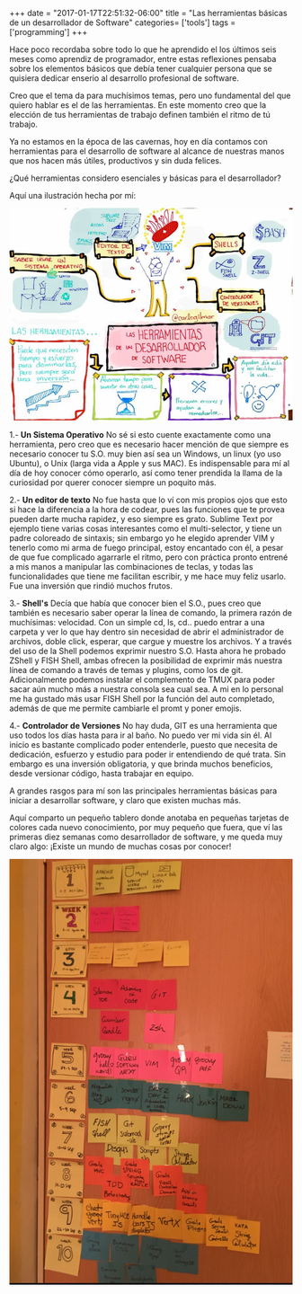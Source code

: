 +++
date = "2017-01-17T22:51:32-06:00"
title = "Las herramientas básicas de un desarrollador de Software"
categories= ['tools']
tags = ['programming']
+++

Hace poco recordaba sobre todo lo que he aprendido el los últimos seis meses como aprendiz de programador, entre estas reflexiones pensaba sobre los elementos básicos que debía tener cualquier persona que se quisiera dedicar enserio al desarrollo profesional de software.

Creo que el tema da para muchísimos temas, pero uno fundamental del que quiero hablar es el de las herramientas. En este momento creo que la elección de tus herramientas de trabajo definen también el ritmo de tú trabajo.

Ya no estamos en la época de las cavernas, hoy en día contamos con herramientas para el desarrollo de software al alcance de nuestras manos que nos hacen más útiles, productivos y sin duda felices.

¿Qué herramientas considero esenciales y básicas para el desarrollador?

Aquí una ilustración hecha por mí:

![This is me][1]


1.- **Un Sistema Operativo** No sé si esto cuente exactamente como una herramienta, pero creo que es necesario hacer mención de que siempre es necesario conocer tu S.O. muy bien así sea un Windows, un linux (yo uso Ubuntu), o Unix (larga vida a Apple y sus MAC). Es indispensable para mí al día de hoy conocer cómo operarlo, así como tener prendida la llama de la curiosidad por querer conocer siempre un poquito más.

2.- **Un editor de texto** No fue hasta que lo ví con mis propios ojos que esto si hace la diferencia a la hora de codear, pues las funciones que te provea pueden darte mucha rapidez, y eso siempre es grato. Sublime Text por ejemplo tiene varias cosas interesantes como el multi-selector, y tiene un padre coloreado de sintaxis; sin embargo yo he elegido aprender VIM y tenerlo como mi arma de fuego principal, estoy encantado con él, a pesar de que fue complicado agarrarle el ritmo, pero con práctica pronto entrené a mis manos a manipular las combinaciones de teclas, y todas las funcionalidades que tiene me facilitan escribir, y me hace muy feliz usarlo. Fue una inversión que rindió muchos frutos.

3.- **Shell's** Decía que había que conocer bien el S.O., pues creo que también es necesario saber operar la línea de comando, la primera razón de muchísimas: velocidad. Con un simple cd, ls, cd.. puedo entrar a una carpeta y ver lo que hay dentro sin necesidad de abrir el administrador de archivos, doble click, esperar, que cargue y muestre los archivos. Y a través del uso de la Shell podemos exprimir nuestro S.O. Hasta ahora he probado ZShell y FISH Shell, ambas ofrecen la posibilidad de exprimir más nuestra línea de comando a través de temas y plugins, como los de git. Adicionalmente podemos instalar el complemento de TMUX para poder sacar aún mucho más a nuestra consola sea cual sea. A mi en lo personal me ha gustado más usar FISH Shell por la función del auto completado, además de que me permite cambiarle el promt y poner emojis.

4.- **Controlador de Versiones** No hay duda, GIT es una herramienta que uso todos los días hasta para ir al baño. No puedo ver mi vida sin él. Al inicio es bastante complicado poder entenderle, puesto que necesita de dedicación, esfuerzo y estudio para poder ir entendiendo de qué trata. Sin embargo es una inversión obligatoria, y que brinda muchos beneficios, desde versionar código, hasta trabajar en equipo.

A grandes rasgos para mí son las principales herramientas básicas para iniciar a desarrollar software, y claro que existen muchas más.

Aquí comparto un pequeño tablero donde anotaba en pequeñas tarjetas de colores cada nuevo conocimiento, por muy pequeño que fuera, que ví las primeras diez semanas como desarrollador de software, y me queda muy claro algo: ¡Existe un mundo de muchas cosas por conocer!

![Tablero][2]

[1]: https://raw.githubusercontent.com/carlogilmar/site/master/static/blog/developer/tools.jpg
[2]: https://github.com/carlogilmar/site/blob/master/static/blog/legacy/post.png

